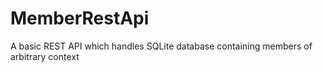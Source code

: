 # MemberRestApi
A basic REST API which handles SQLite database containing members of arbitrary context
